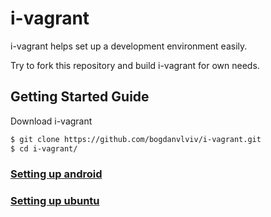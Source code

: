 # i-vagrant
i-vagrant helps set up a development environment easily.

Try to fork this repository and build i-vagrant for own needs.

## Getting Started Guide
Download i-vagrant
```bash
$ git clone https://github.com/bogdanvlviv/i-vagrant.git
$ cd i-vagrant/
```

### [Setting up android](/android/README.md)
### [Setting up ubuntu](ubuntu/README.md)
